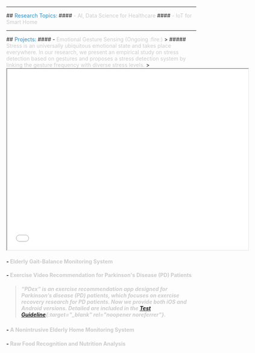 <hr>
## <a id="rt"></a><span style="color: #2E8BC0;">Research Topics: </span>
#### <span style="color: #cccccc;"> - AI, Data Science for Healthcare </span>
#### <span style="color: #cccccc;"> - IoT for Smart Home </span>

<hr>
## <a id="pro"></a><span style="color: #2E8BC0;">Projects: </span>
#### - <span style="color: #cccccc;"> Emotional Gesture Sensing (Ongoing :fire:)</span>
> ##### <span style="color: #cccccc;"> Stress is an universally ubiquitous emotional state and takes place everywhere. In our research, we present an empirical study on stress detection based on   gestures and proposes a stress detection system by linking the gesture frequency with diverse stress levels.</span>
> <iframe src="[https://drive.google.com/file/d/1GxOvgnyPZg31IDn25UBranWkCGjlOheK/view?usp=share_link]" width="640" height="480" allow="encrypted-media"></iframe>


#### - <span style="color: #cccccc;">Elderly Gait-Balance Monitoring System</span>
#### - <span style="color: #cccccc;">Exercise Video Recommendation for Parkinson's Disease (PD) Patients</span>
> ##### <span style="color: #cccccc;"> “PDex” is an exercise recommendation app designed for Parkinson’s disease (PD) patients, which focuses on exercise recovery research for PD patients. Now we provide both iOS and Android versions. Detailed are included in the [Test Guideline](https://docs.google.com/document/d/1bH4FAOvC6DQZ_qSEte93dAJAth4aztxp0S3UrtxEbtA/edit){:target="_blank" rel="noopener noreferrer"}.</span> 

#### - <span style="color: #cccccc;">A Nonintrusive Elderly Home Monitoring System</span>
#### - <span style="color: #cccccc;">Raw Food Recognition and Nutrition Analysis</span>
